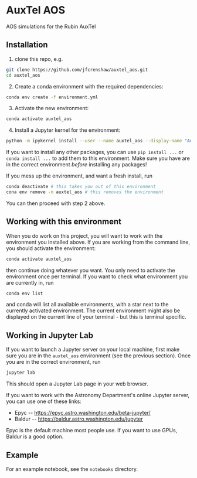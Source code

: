 # AuxTel AOS

AOS simulations for the Rubin AuxTel

## Installation

1. clone this repo, e.g.

```bash
git clone https://github.com/jfcrenshaw/auxtel_aos.git
cd auxtel_aos
```

2. Create a conda environment with the required dependencies:

```bash
conda env create -f environment.yml
```

3. Activate the new environment:

```bash
conda activate auxtel_aos
```

4. Install a Jupyter kernel for the environment:

```bash
python -m ipykernel install --user --name auxtel_aos --display-name "AuxTel AOS"
```

If you want to install any other packages, you can use `pip install ...` or `conda install ...` to add them to this environment.
Make sure you have are in the correct environment *before* installing any packages!

If you mess up the environment, and want a fresh install, run

```bash
conda deactivate # this takes you out of this environment
cona env remove -n auxtel_aos # this removes the environment
```

You can then proceed with step 2 above.

## Working with this environment

When you do work on this project, you will want to work with the environment you installed above.
If you are working from the command line, you should activate the environment:

```bash
conda activate auxtel_aos
```

then continue doing whatever you want.
You only need to activate the environment once per terminal.
If you want to check what environment you are currently in, run

```bash
conda env list
```

and conda will list all available environments, with a star next to the currently activated environment.
The current environment might also be displayed on the current line of your terminal - but this is terminal specific.

## Working in Jupyter Lab

If you want to launch a Jupyter server on your local machine, first make sure you are in the `auxtel_aos` environment (see the previous section).
Once you are in the correct environment, run

```bash
jupyter lab
```

This should open a Jupyter Lab page in your web browser.

If you want to work with the Astronomy Department's online Jupyter server, you can use one of these links:

- Epyc -- <https://epyc.astro.washington.edu/beta-jupyter/>
- Baldur -- <https://baldur.astro.washington.edu/jupyter>

Epyc is the default machine most people use.
If you want to use GPUs, Baldur is a good option.

## Example

For an example notebook, see the `notebooks` directory.
